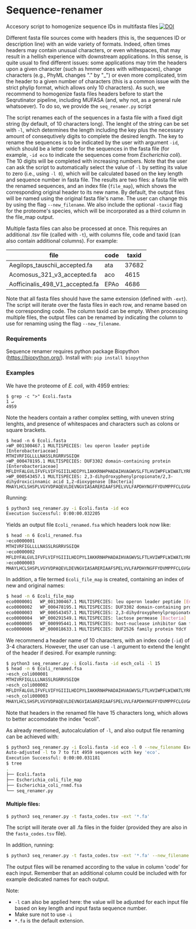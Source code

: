 # Sequence-renamer

Accesory script to homogenize sequence IDs in multifasta files 
[![DOI](https://zenodo.org/badge/DOI/10.5281/zenodo.10949335.svg)](https://doi.org/10.5281/zenodo.10949335)

Different fasta file sources come with headers (this is, the sequences ID or description line) with an wide variety of formats. Indeed, often times headers may contain unusual characters, or even whitespaces, that may result in a hellish experience with downstream applications. In this sense, is quite usual to find different issues: some applications may trim the headers upon a given character (such as hmmer does with withespaces), change characters (e.g., PhyML changes "." by "_") or even more complicated, trim the header to a given number of characters (this is a common issue with the strict phylip format, which allows only 10 characters). 
As such, we recommend to homogenize fasta files headers before to start the Seqrutinator pipeline, including MUFASA (and, why not, as a general rule whatsoever). To do so, we provide the `seq_renamer.py` script

The script renames each of the sequences in a fasta file with a fixed digit string (by default, of 10 characters long). The lenght of the string can be set with `-l`, which determines the length including the key plus the necessary amount of consequtively digits to complete the desired length. The key to rename the sequences is to be indicated by the user with argument `-id`, which should be a letter code for the sequences in the fasta file (for example, `-id eco` to indicate the sequences come from _Escherichia coli_). The 10 digits will be completed with increasing numbers. Note that the user can ask the script to automatically select the value of `-l` by setting its value to zero (i.e., using `-l 0`), which will be calculated based on the key length and sequence number in fasta file. 
The results are two files: a fasta file with the renamed sequences, and an index file (`file_map`), which shows the corresponding original header to its new name. By default, the output files will be named using the original fasta file's name. The user can change this by using the flag `--new_filename`. 
We also include the optional `-taxid` flag for the proteome's species, which will be incorporated as a third column in the file_map output.

Multiple fasta files can also be processed at once. This requires an additional .tsv file (called with `-t`), with columns file, code and taxid (can also contain additional columns). For example:

| file                            | code | taxid |
|---------------------------------|------|-------|
| Aegilops_tauschii_accepted.fa   | ata  | 37682 |
| Acomosus_321_v3_accepted.fa     | aco  | 4615  |
| Aofficinalis_498_V1_accepted.fa | EPAo | 4686  |

Note that all fasta files should have the same extension (defined with `-ext`). The script will iterate over the fasta files in each row, and rename based on the corresponding code. The column taxid can be empty. When processing multiple files, the output files can be renamed by indicating the column to use for renaming using the flag `--new_filename`.

### Requirements
Sequence renamer requires python package Biopython (https://biopython.org/). 
Install with:
`pip install biopython`

### Examples
We have the proteome of _E. coli_, with 4959 entries:
```
$ grep -c ">" Ecoli.fasta                                                                         1 ↵  
4959
```
Note the headers contain a rather complex setting, with uneven string lenghts, and presence of whitespaces and characters such as colons or square brackets.

```
$ head -n 6 Ecoli.fasta                                      
>WP_001300467.1 MULTISPECIES: leu operon leader peptide [Enterobacteriaceae]
MTHIVRFIGLLLLNASSLRGRRVSGIQH
>WP_000478195.1 MULTISPECIES: DUF3302 domain-containing protein [Enterobacteriaceae]
MFLDYFALGVLIFVFLVIFYGIIILHDIPYLIAKKRNHPHADAIHVAGWVSLFTLHVIWPFLWIWATLYRPERGWGMQSHDSSVMQLQQRIAGLEKQLADIKSSSAE
>WP_000543457.1 MULTISPECIES: 2,3-dihydroxyphenylpropionate/2,3-dihydroxicinnamic acid 1,2-dioxygenase [Bacteria]
MHAYLHCLSHSPLVGYVDPAQEVLDEVNGVIASARERIAAFSPELVVLFAPDHYNGFFYDVMPPFCLGVGATAIGDFGSAAGELPVPVELAEACAHAVMKSGIDLAVSYCMQVDHGFAQPLEFLLGGLDKVPVLPVFINGVATPLPGFQRTRMLGEAIGRFTSTLNKRVLFLGSGGLSHQPPVPELAKADAHMRDRLLGSGKDLPASERELRQQRVISAAEKFVEDQRTLHPLNPIWDNQFMTLLEQGRIQELDAVSNEELSAIAGKSTHEIKTWVAAFAAISAFGNWRSEGRYYRPIPEWIAGFGSLSARTEN
```

Running:

```bash
$ python3 seq_renamer.py -i Ecoli.fasta -id eco
Execution Successful: 0:00:00.032205

```

Yields an output file `Ecoli_renamed.fsa` which headers look now like:

```bash
$ head -n 6 Ecoli_renamed.fsa                                                                          
>eco0000001
MTHIVRFIGLLLLNASSLRGRRVSGIQH
>eco0000002
MFLDYFALGVLIFVFLVIFYGIIILHDIPYLIAKKRNHPHADAIHVAGWVSLFTLHVIWPFLWIWATLYRPERGWGMQSHDSSVMQLQQRIAGLEKQLADIKSSSAE
>eco0000003
MHAYLHCLSHSPLVGYVDPAQEVLDEVNGVIASARERIAAFSPELVVLFAPDHYNGFFYDVMPPFCLGVGATAIGDFGSAAGELPVPVELAEACAHAVMKSGIDLAVSYCMQVDHGFAQPLEFLLGGLDKVPVLPVFINGVATPLPGFQRTRMLGEAIGRFTSTLNKRVLFLGSGGLSHQPPVPELAKADAHMRDRLLGSGKDLPASERELRQQRVISAAEKFVEDQRTLHPLNPIWDNQFMTLLEQGRIQELDAVSNEELSAIAGKSTHEIKTWVAAFAAISAFGNWRSEGRYYRPIPEWIAGFGSLSARTEN

```
In addition, a file termed `Ecoli_file_map` is created, containing an index of new and original names:

```bash
$ head -n 6 Ecoli_file_map                                                                             
eco0000001 	 WP_001300467.1 MULTISPECIES: leu operon leader peptide [Enterobacteriaceae]
eco0000002 	 WP_000478195.1 MULTISPECIES: DUF3302 domain-containing protein [Enterobacteriaceae]
eco0000003 	 WP_000543457.1 MULTISPECIES: 2,3-dihydroxyphenylpropionate/2,3-dihydroxicinnamic acid 1,2-dioxygenase [Bacteria]
eco0000004 	 WP_000291549.1 MULTISPECIES: lactose permease [Bacteria]
eco0000005 	 WP_000995441.1 MULTISPECIES: host-nuclease inhibitor Gam family protein [Enterobacteriaceae]
eco0000006 	 WP_000018633.1 MULTISPECIES: DUF2526 family protein YdcY [Enterobacterales]

```

We recommend a header name of 10 characters, with an index code (`-id`) of 3-4 characters. However, the user can use `-l` argument to extend the lenght of the header if desired. 
For example running:
```bash
$ python3 seq_renamer.py -i Ecoli.fasta -id esch_coli -l 15
$ head -n 6 Ecoli_renamed.fsa                                                                          
>esch_coli000001
MTHIVRFIGLLLLNASSLRGRRVSGIQH
>esch_coli000002
MFLDYFALGVLIFVFLVIFYGIIILHDIPYLIAKKRNHPHADAIHVAGWVSLFTLHVIWPFLWIWATLYRPERGWGMQSHDSSVMQLQQRIAGLEKQLADIKSSSAE
>esch_coli000003
MHAYLHCLSHSPLVGYVDPAQEVLDEVNGVIASARERIAAFSPELVVLFAPDHYNGFFYDVMPPFCLGVGATAIGDFGSAAGELPVPVELAEACAHAVMKSGIDLAVSYCMQVDHGFAQPLEFLLGGLDKVPVLPVFINGVATPLPGFQRTRMLGEAIGRFTSTLNKRVLFLGSGGLSHQPPVPELAKADAHMRDRLLGSGKDLPASERELRQQRVISAAEKFVEDQRTLHPLNPIWDNQFMTLLEQGRIQELDAVSNEELSAIAGKSTHEIKTWVAAFAAISAFGNWRSEGRYYRPIPEWIAGFGSLSARTEN
```
Note that headers in the renamed file have 15 characters long, which allows to better accomodate the index "ecoli". 

As already mentioned, autocalculation of `-l`, and also output file renaming can be achieved with:
```bash
$ python3 seq_renamer.py -i Ecoli.fasta -id eco -l 0 --new_filename Escherichia_coli
Auto-adjusted -l to 7 to fit 4959 sequences with key 'eco'.
Execution Successful: 0:00:00.031181
$ tree
.
├── Ecoli.fasta
├── Escherichia_coli_file_map
├── Escherichia_coli_rnmd.fsa
└── seq_renamer.py
```

#### Multiple files: 
```bash
$ python3 seq_renamer.py -t fasta_codes.tsv -ext '*.fa'
```
The script will iterate over all .fa files in the folder (provided they are also in the `fasta_codes.tsv` file). 

In addition, running:
```bash
$ python3 seq_renamer.py -t fasta_codes.tsv -ext '*.fa' --new_filename code
```
The output files will be renamed according to the value in column 'code' for each input. Remember that an additional column could be included with for example dedicated names for each output. 

Note: 
- `-l` can also be applied here: the value will be adjusted for each input file based on key length and input fasta sequence number.
- Make sure not to use `-i`
- `*.fa` is the default extension.

 
